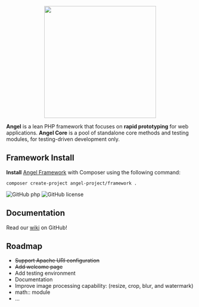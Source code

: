 <p align="center"><img width="300" src="https://xy.zuggr.com/file/angel_core.jpg"></p>

**Angel** is a lean PHP framework that focuses on **rapid prototyping** for web applications. **Angel Core** is a pool of standalone core methods and testing modules, for testing-driven development only.

Framework Install
-------------
**Install** [Angel Framework](https://github.com/angel-project/framework) with Composer using the following command:
```
composer create-project angel-project/framework .
```
![GitHub php](https://img.shields.io/packagist/php-v/symfony/symfony.svg)
![GitHub license](https://img.shields.io/cocoapods/l/AFNetworking.svg)

Documentation
-------------
Read our [wiki](https://github.com/angel-framework/project/wiki) on GitHub!

Roadmap
-------------
* ~~Support Apache URI configuration~~
* ~~Add welcome page~~
* Add testing environment
* Documentation
* Improve image processing capability: (resize, crop, blur, and watermark)
* math:: module
* ...
